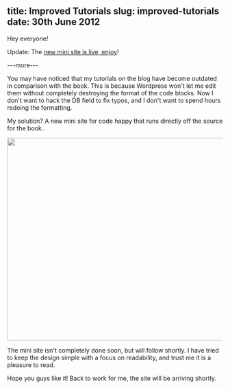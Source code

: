 title: Improved Tutorials
slug: improved-tutorials
date: 30th June 2012
------------------

Hey everyone!

Update: The <a title="Code Happy" href="http://codehappy.daylerees.com">new mini site is live, enjoy</a>!

---more---

You may have noticed that my tutorials on the blog have become outdated in comparison with the book. This is because Wordpress won't let me edit them without completely destroying the format of the code blocks. Now I don't want to hack the DB field to fix typos, and I don't want to spend hours redoing the formatting.

<!--more-->

My solution? A new mini site for code happy that runs directly off the source for the book..
<p style="text-align: center;"><img class="aligncenter  wp-image-310" title="Code Happy _ Using Controllers" src="/img/code_happy_site.png" alt="" width="614" height="473" /></p>
<p style="text-align: left;">The mini site isn't completely done soon, but will follow shortly. I have tried to keep the design simple with a focus on readability, and trust me it is a pleasure to read.</p>
<p style="text-align: left;">Hope you guys like it! Back to work for me, the site will be arriving shortly.</p>
